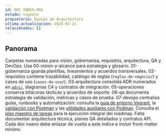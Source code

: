 ```yaml
---
id: DOC-INDEX-001
estado: vigente
propietario: Equipo de Arquitectura
ultima_actualizacion: 2025-02-21
relacionados: []
---
```

## Panorama
Carpetas numeradas para visión, gobernanza, requisitos, arquitectura, QA y DevOps.
Usa 00-vision-y-alcance para estrategia y glosario.
01-gobernanza guarda plantillas, lineamientos y acuerdos transversales.
02-requisitos contiene trazabilidad, catálogo de reglas (`reglas-de-negocio/`) y casos de uso (`casos-de-uso/`).
03-arquitectura consolida ADR numerados en [`adrs/`](03-arquitectura/adrs/README.md), diagramas C4 y contratos de integración.
05-operaciones conserva bitácoras tácticas y acuerdos de soporte.
06-qa documenta estrategia de validación, métricas y casos de prueba.
07-devops centraliza guías, runbooks y automatización: consulta la [guía de entorno Vagrant](07-devops/entorno_vagrant.md), la [validación con Postman](07-devops/postman_validacion.md) y las [utilidades auxiliares con Podman](07-devops/podman_utilidades_auxiliares.md).
Consulta el [plan maestro de tareas](07-devops/plan-tareas-mediawiki.md) para la ejecución integral del roadmap.
Falta documentar arquitectura técnica, planes QA detallados y contratos API.
Cada doc nuevo debe enlazar de vuelta a este índice e incluir front-matter mínimo.
